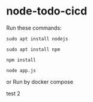 # node-todo-cicd

Run these commands:


`sudo apt install nodejs`


`sudo apt install npm`


`npm install`

`node app.js`

or Run by docker compose

test 2


